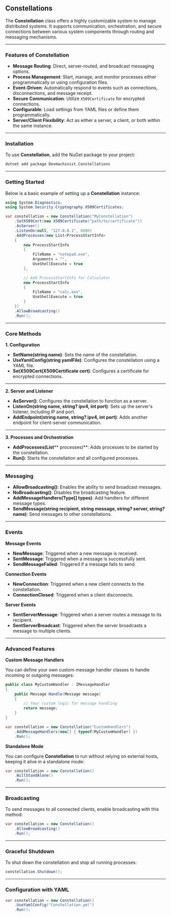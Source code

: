 ﻿## **Constellations**

The **Constellation** class offers a highly customizable system to manage distributed systems. It supports communication, orchestration, and secure connections between various system components through routing and messaging mechanisms.

---

### **Features of Constellation**

- **Message Routing**: Direct, server-routed, and broadcast messaging options.
- **Process Management**: Start, manage, and monitor processes either programmatically or using configuration files.
- **Event-Driven**: Automatically respond to events such as connections, disconnections, and message receipt.
- **Secure Communication**: Utilize `X509Certificate` for encrypted connections.
- **Configurable**: Load settings from YAML files or define them programmatically.
- **Server/Client Flexibility**: Act as either a server, a client, or both within the same instance.

---

### **Installation**

To use **Constellation**, add the NuGet package to your project:

```bash
dotnet add package Devmachinist.Constellations
```

---

### **Getting Started**

Below is a basic example of setting up a **Constellation** instance:

```csharp
using System.Diagnostics;
using System.Security.Cryptography.X509Certificates;

var constellation = new Constellation("MyConstellation")
    .SetX509Cert(new X509Certificate("path/to/certificate"))
    .AsServer()
    .ListenOn(null, "127.0.0.1", 8080)
    .AddProcesses(new List<ProcessStartInfo>
    {
		new ProcessStartInfo
		{
			FileName = "notepad.exe",
			Arguments = "",
			UseShellExecute = true
		},

		// Add ProcessStartInfo for Calculator
		new ProcessStartInfo
		{
			FileName = "calc.exe",
			UseShellExecute = true
		}
    })
    .AllowBroadcasting()
    .Run();
```

---

### **Core Methods**

**1. Configuration**

- **SetName(string name)**: Sets the name of the constellation.
- **UseYamlConfig(string yamlFile)**: Configures the constellation using a YAML file.
- **SetX509Cert(X509Certificate cert)**: Configures a certificate for encrypted connections.

---

**2. Server and Listener**

- **AsServer()**: Configures the constellation to function as a server.
- **ListenOn(string name, string? ipv4, int port)**: Sets up the server's listener, including IP and port.
- **AddEndpoint(string name, string? ipv4, int port)**: Adds another endpoint for client-server communication.

---

**3. Processes and Orchestration**

- **AddProcesses(List**\*\* processes)\*\*: Adds processes to be started by the constellation.
- **Run()**: Starts the constellation and all configured processes.

---

### **Messaging**

- **AllowBroadcasting()**: Enables the ability to send broadcast messages.
- **NoBroadcasting()**: Disables the broadcasting feature.
- **AddMessageHandlers(Type[] types)**: Add handlers for different message types.
- **SendMessage(string recipient, string message, string? server, string? name)**: Send messages to other constellations.

---

### **Events**

**Message Events**

- **NewMessage**: Triggered when a new message is received.
- **SentMessage**: Triggered when a message is successfully sent.
- **SendMessageFailed**: Triggered if a message fails to send.

**Connection Events**

- **NewConnection**: Triggered when a new client connects to the constellation.
- **ConnectionClosed**: Triggered when a client disconnects.

**Server Events**

- **SentServerMessage**: Triggered when a server routes a message to its recipient.
- **SentServerBroadcast**: Triggered when the server broadcasts a message to multiple clients.

---

### **Advanced Features**

**Custom Message Handlers**

You can define your own custom message handler classes to handle incoming or outgoing messages:

```csharp
public class MyCustomHandler : IMessageHandler
{
    public Message Handle(Message message)
    {
        // Your custom logic for message handling
        return message;
    }
}

var constellation = new Constellation("CustomHandlers")
    .AddMessageHandlers(new[] { typeof(MyCustomHandler) })
    .Run();
```

**Standalone Mode**

You can configure **Constellation** to run without relying on external hosts, keeping it alive in a standalone mode:

```csharp
var constellation = new Constellation()
    .WillStandAlone()
    .Run();
```

---

### **Broadcasting**

To send messages to all connected clients, enable broadcasting with this method:

```csharp
var constellation = new Constellation()
    .AllowBroadcasting()
    .Run();
```

---

### **Graceful Shutdown**

To shut down the constellation and stop all running processes:

```csharp
constellation.Shutdown();
```

---

### **Configuration with YAML**

```csharp
var constellation = new Constellation()
    .UseYamlConfig("Constellation.yml")
    .Run();
```
